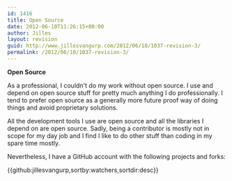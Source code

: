 ```yaml
---
id: 1416
title: Open Source
date: 2012-06-10T11:26:15+00:00
author: Jilles
layout: revision
guid: http://www.jillesvangurp.com/2012/06/10/1037-revision-3/
permalink: /2012/06/10/1037-revision-3/
---
```

<strong>Open Source</strong>

As a professional, I couldn't do my work without open source. I use and depend on open source stuff for pretty much anything I do professionally. I tend to prefer open source as a generally more future proof way of doing things and avoid proprietary solutions. 

All the development tools I use are open source and all the libraries I depend on are open source. Sadly, being a contributor is mostly not in scope for my day job and I find I like to do other stuff than coding in my spare time mostly.

Nevertheless, I have a GitHub account with the following projects and forks:

{{github:jillesvangurp,sortby:watchers,sortdir:desc}}